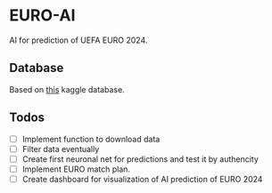 # EURO-AI

AI for prediction of UEFA EURO 2024.

## Database

Based on [this](https://www.kaggle.com/datasets/martj42/international-football-results-from-1872-to-2017?select=results.csv) kaggle database.

## Todos

* [ ] Implement function to download data
* [ ] Filter data eventually
* [ ] Create first neuronal net for predictions and test it by authencity
* [ ] Implement EURO match plan.
* [ ] Create dashboard for visualization of AI prediction of EURO 2024
